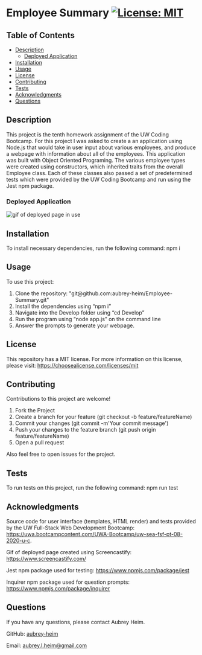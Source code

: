 # Employee Summary [![License: MIT](https://img.shields.io/badge/License-MIT-yellow.svg)](https://opensource.org/licenses/MIT)

## Table of Contents
* [Description](#description)
    * [Deployed Application](#deployed-application)
* [Installation](#installation)
* [Usage](#usage)
* [License](#license)
* [Contributing](#contributing)
* [Tests](#tests)
* [Acknowledgments](#acknowledgements)
* [Questions](#questions)
    
## Description
This project is the tenth homework assignment of the UW Coding Bootcamp. For this project I was asked to create a an application using Node.js that would take in user input about various employees, and produce a webpage with information about all of the employees. This application was built with Object Oriented Programing. The various employee types were created using constructors, which inherited traits from the overall Employee class. Each of these classes also passed a set of predetermined tests which were provided by the UW Coding Bootcamp and run using the Jest npm package.

### Deployed Application
<img src="deployed.gif" alt="gif of deployed page in use">

## Installation
To install necessary dependencies, run the following command: npm i

## Usage
To use this project:
<ol>      
   <li>Clone the repository: "git@github.com:aubrey-heim/Employee-Summary.git"</li>
   <li>Install the dependencies using “npm i”</li><li>Navigate into the Develop folder using “cd Develop”</li>
   <li> Run the program using “node app.js” on the command line</li><li> Answer the prompts to generate your webpage.</li>
</ol>

## License
This repository has a MIT license. For more information on this license, please visit: https://choosealicense.com/licenses/mit     

## Contributing
Contributions to this project are welcome!
<ol>
    <li>Fork the Project</li>
    <li>Create a branch for your feature (git checkout -b feature/featureName)</li>
    <li>Commit your changes (git commit -m'Your commit message')</li>
    <li>Push your changes to the feature branch (git push origin feature/featureName)</li>
    <li>Open a pull request</li>
</ol>

Also feel free to open issues for the project.

## Tests
To run tests on this project, run the following command: npm run test

## Acknowledgments
Source code for user interface (templates, HTML render) and tests provided by the UW Full-Stack Web Development Bootcamp: https://uwa.bootcampcontent.com/UWA-Bootcamp/uw-sea-fsf-pt-08-2020-u-c. 

Gif of deployed page created using Screencastify: https://www.screencastify.com/

Jest npm package used for testing: https://www.npmjs.com/package/jest

Inquirer npm package used for question prompts: https://www.npmjs.com/package/inquirer

## Questions
If you have any questions, please contact Aubrey Heim.

GitHub: [aubrey-heim](https://github.com/aubrey-heim)

Email: [aubrey.l.heim@gmail.com](mailto:aubrey.l.heim@gmail.com)

